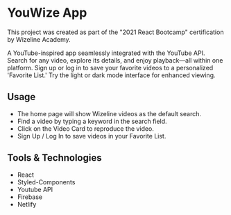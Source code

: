 # YouWize App

This project was created as part of the "2021 React Bootcamp" certification by Wizeline Academy.

A YouTube-inspired app seamlessly integrated with the YouTube API. Search for any video, explore its details, and enjoy playback—all within one platform. Sign up or log in to save your favorite videos to a personalized 'Favorite List.' Try the light or dark mode interface for enhanced viewing.

## Usage
- The home page will show Wizeline videos as the default search.
- Find a video by typing a keyword in the search field.
- Click on the Video Card to reproduce the video.
- Sign Up / Log In to save videos in your Favorite List.

## Tools & Technologies

- React
- Styled-Components
- Youtube API
- Firebase
- Netlify
